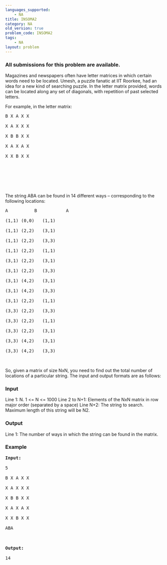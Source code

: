 ```yaml
---
languages_supported:
    - NA
title: INSOMA2
category: NA
old_version: true
problem_code: INSOMA2
tags:
    - NA
layout: problem
---
```

###  All submissions for this problem are available. 

Magazines and newspapers often have letter matrices in which certain words need to be located. Umesh, a puzzle fanatic at IIT Roorkee, had an idea for a new kind of searching puzzle. In the letter matrix provided, words can be located along any set of diagonals, with repetition of past selected letters.

For example, in the letter matrix:

<pre>B X A X X<br></br>X A X X X<br></br>X B B X X<br></br>X A X A X<br></br>X X B X X<br></br><br></br><br></br>
</pre>
The string ABA can be found in 14 different ways – corresponding to the following locations:

<pre>A	        B	        A<br></br>(1,1)	(0,0)	(1,1)<br></br>(1,1)	(2,2)	(3,1)<br></br>(1,1)	(2,2)	(3,3)<br></br>(1,1)	(2,2)	(1,1)<br></br>(3,1)	(2,2)	(3,1)<br></br>(3,1)	(2,2)	(3,3)<br></br>(3,1)	(4,2)	(3,1)<br></br>(3,1)	(4,2)	(3,3)<br></br>(3,1)	(2,2)	(1,1)<br></br>(3,3)	(2,2)	(3,3)<br></br>(3,3)	(2,2)	(1,1)<br></br>(3,3)	(2,2)	(3,1)<br></br>(3,3)	(4,2)	(3,1)<br></br>(3,3)	(4,2)	(3,3)<br></br>
</pre>
 So, given a matrix of size NxN, you need to find out the total number of locations of a particular string. The input and output formats are as follows:

### Input

Line 1: N. 1 <= N <= 1000
 Line 2 to N+1: Elements of the NxN matrix in row major order (separated by a space)
 Line N+2: The string to search. Maximum length of this string will be N2.

### Output

Line 1: The number of ways in which the string can be found in the matrix.

### Example

<pre><b>Input:</b><br></br>5<br></br>B X A X X<br></br>X A X X X<br></br>X B B X X<br></br>X A X A X<br></br>X X B X X<br></br>ABA<br></br><br></br><b>Output:</b><br></br>14<br></br>
</pre>